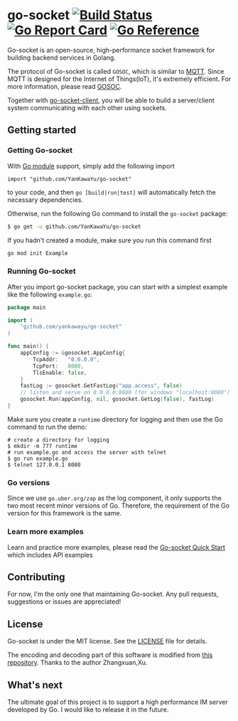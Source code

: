 # go-socket [![Build Status](https://github.com/YanKawaYu/go-socket/workflows/Test/badge.svg?branch=main)](https://github.com/YanKawaYu/go-socket/actions?query=branch%3Amain) [![Go Report Card](https://goreportcard.com/badge/github.com/YanKawaYu/go-socket)](https://goreportcard.com/report/github.com/YanKawaYu/go-socket) [![Go Reference](https://pkg.go.dev/badge/github.com/YanKawaYu/go-socket.svg)](https://pkg.go.dev/github.com/YanKawaYu/go-socket)



Go-socket is an open-source, high-performance socket framework for building backend services in Golang.

The protocol of Go-socket is called `GOSOC`, which is similar to [MQTT](https://mqtt.org/). Since MQTT is designed for the Internet of Things(loT), it's extremely efficient. For more information, please read [GOSOC](docs/gosoc.md).

Together with [go-socket-client](https://github.com/YanKawaYu/go-socket-client), you will be able to build a server/client system communicating with each other using sockets.

## Getting started

### Getting Go-socket

With [Go module](https://github.com/golang/go/wiki/Modules) support, simply add the following import

```
import "github.com/YanKawaYu/go-socket"
```

to your code, and then `go [build|run|test]` will automatically fetch the necessary dependencies.

Otherwise, run the following Go command to install the `go-socket` package:

```sh
$ go get -u github.com/YanKawaYu/go-socket
```

If you hadn't created a module, make sure you run this command first

```sh
go mod init Example
```

### Running Go-socket

After you import go-socket package, you can start with a simplest example like the following `example.go`:

```go
package main

import (
	"github.com/yankawayu/go-socket"
)

func main() {
	appConfig := &gosocket.AppConfig{
		TcpAddr:   "0.0.0.0",
		TcpPort:   8080,
		TlsEnable: false,
	}
	fastLog := gosocket.GetFastLog("app.access", false)
	// listen and serve on 0.0.0.0:8080 (for windows "localhost:8080")
	gosocket.Run(appConfig, nil, gosocket.GetLog(false), fastLog)
}
```
Make sure you create a `runtime` directory for logging and then use the Go command to run the demo:

```
# create a directory for logging
$ mkdir -m 777 runtime
# run example.go and access the server with telnet
$ go run example.go
$ telnet 127.0.0.1 8080
```

### Go versions
Since we use `go.uber.org/zap` as the log component, it only supports the two most recent minor versions of Go. Therefore, the requirement of the Go version for this framework is the same.

### Learn more examples

Learn and practice more examples, please read the [Go-socket Quick Start](docs/doc.md) which includes API examples

## Contributing

For now, I'm the only one that maintaining Go-socket. Any pull requests, suggestions or issues are appreciated!

## License

Go-socket is under the MIT license. See the [LICENSE](/LICENSE) file for details.

The encoding and decoding part of this software is modified from [this repository](https://github.com/huin/mqtt). Thanks to the author Zhangxuan,Xu.

## What's next
The ultimate goal of this project is to support a high performance IM server developed by Go. I would like to release it in the future.
